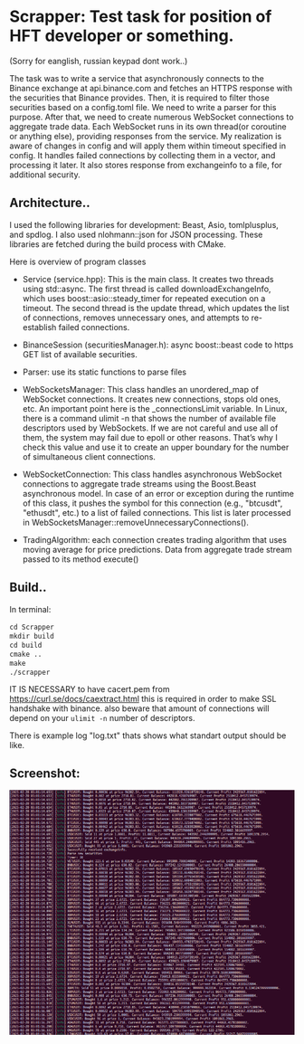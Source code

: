 
# Scrapper: Test task for position of HFT developer or something.

(Sorry for eanglish, russian keypad dont work..)

The task was to write a service that asynchronously connects to the Binance exchange at api.binance.com and fetches an HTTPS response with the securities that Binance provides. Then, it is required to filter those securities based on a config.toml file. We need to write a parser for this purpose. After that, we need to create numerous WebSocket connections to aggregate trade data. Each WebSocket runs in its own thread(or coroutine or anything else), providing responses from the service. My realization is aware of changes in config and will apply them within timeout specified in config. It handles failed connections by collecting them in a vector, and processing it later. It also stores response from exchangeinfo to a file, for additional security.

## Architecture..
I used the following libraries for development: Beast, Asio, tomlplusplus, and spdlog. I also used nlohmann::json for JSON processing. These libraries are fetched during the build process with CMake.

Here is overview of program classes
- Service (service.hpp): This is the main class. It creates two threads using std::async. The first thread is called downloadExchangeInfo, which uses boost::asio::steady_timer for repeated execution on a timeout. The second thread is the update thread, which updates the list of connections, removes unnecessary ones, and attempts to re-establish failed connections.

- BinanceSession (securitiesManager.h): async boost::beast code to https GET list of available securities.

- Parser: use its static functions to parse files

- WebSocketsManager: This class handles an unordered_map of WebSocket connections. It creates new connections, stops old ones, etc. An important point here is the _connectionsLimit variable. In Linux, there is a command ulimit -n that shows the number of available file descriptors used by WebSockets. If we are not careful and use all of them, the system may fail due to epoll or other reasons. That’s why I check this value and use it to create an upper boundary for the number of simultaneous client connections.

- WebSocketConnection: This class handles asynchronous WebSocket connections to aggregate trade streams using the Boost.Beast asynchronous model. In case of an error or exception during the runtime of this class, it pushes the symbol for this connection (e.g., "btcusdt", "ethusdt", etc.) to a list of failed connections. This list is later processed in WebSocketsManager::removeUnnecessaryConnections().

- TradingAlgorithm: each connection creates trading algorithm that uses moving average for price predictions. Data from aggregate trade stream passed to its method execute()

## Build..

In terminal:
```
cd Scrapper
mkdir build
cd build
cmake ..
make
./scrapper
```

IT IS NECESSARY to have cacert.pem from https://curl.se/docs/caextract.html this is required in order to make SSL handshake with binance.
also beware that amount of connections will depend on your ```ulimit -n``` number of descriptors.

There is example log "log.txt" thats shows what standart output should be like.

## Screenshot:
![Screen](exampleOutput.png)

